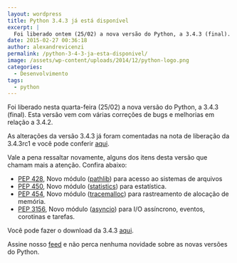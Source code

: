 ```yaml
---
layout: wordpress
title: Python 3.4.3 já está disponível
excerpt: |
  Foi liberado ontem (25/02) a nova versão do Python, a 3.4.3 (final). Esta versão vem com várias correções de bugs e melhorias em relação a 3.4.2.
date: 2015-02-27 00:36:18
author: alexandrevicenzi
permalink: /python-3-4-3-ja-esta-disponivel/
image: /assets/wp-content/uploads/2014/12/python-logo.png
categories:
  - Desenvolvimento
tags:
  - python
---
```


Foi liberado nesta quarta-feira (25/02) a nova versão do Python, a 3.4.3 (final). Esta versão vem com várias correções de bugs e melhorias em relação a 3.4.2.

As alterações da versão 3.4.3 já foram comentadas na nota de liberação da 3.4.3rc1 e você pode conferir <a href="/python-3-4-3-e-3-5-ja-estao-a-caminho" target="_blank">aqui</a>.

Vale a pena ressaltar novamente, alguns dos itens desta versão que chamam mais a atenção. Confira abaixo:
<ul>
	<li><a href="http://www.python.org/dev/peps/pep-0428" target="_blank">PEP 428</a>, Novo módulo (<a href="http://docs.python.org/3.4/library/pathlib.html" target="_blank">pathlib</a>) para acesso ao sistemas de arquivos</li>
	<li><a href="http://www.python.org/dev/peps/pep-0450" target="_blank">PEP 450</a>, Novo módulo (<a href="http://docs.python.org/3.4/library/statistics.html" target="_blank">statistics</a>) para estatística.</li>
	<li><a href="http://www.python.org/dev/peps/pep-0454" target="_blank">PEP 454</a>, Novo módulo (<a href="http://docs.python.org/3.4/library/tracemalloc.html" target="_blank">tracemalloc</a>) para rastreamento de alocação de memória.</li>
	<li><a href="http://www.python.org/dev/peps/pep-3156" target="_blank">PEP 3156</a>, Novo módulo (<a href="http://docs.python.org/3.4/library/asyncio.html" target="_blank">asyncio</a>) para I/O assíncrono, eventos, corotinas e tarefas.</li>
</ul>
Você pode fazer o download da 3.4.3 <a href="https://www.python.org/downloads/release/python-343/" target="_blank">aqui</a>.

Assine nosso <a href="/feed.xml" target="_blank">feed</a> e não perca nenhuma novidade sobre as novas versões do Python.
